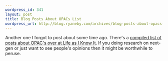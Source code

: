 ```yaml
--- 
wordpress_id: 341
layout: post
title: Blog Posts About OPACs List
wordpress_url: http://blog.ryaneby.com/archives/blog-posts-about-opacs-list/
---
```

Another one I forgot to post about some time ago. There's a <a href="http://scruffynerf.wordpress.com/2006/07/05/opac-blog-posts-a-list/">compiled list of posts about OPAC's over at Life as I Know It</a>. If you doing research on next-gen or just want to see people's opinions then it might be worthwhile to peruse.
